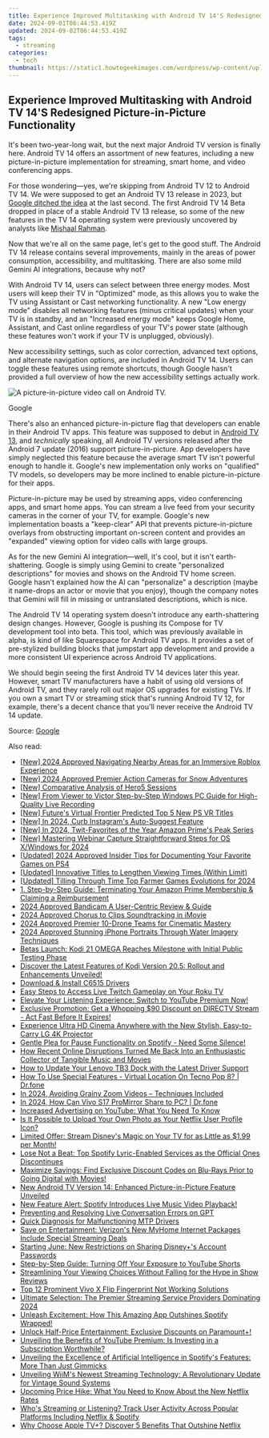 ```yaml
---
title: Experience Improved Multitasking with Android TV 14'S Redesigned Picture-in-Picture Functionality
date: 2024-09-01T06:44:53.419Z
updated: 2024-09-02T06:44:53.419Z
tags:
  - streaming
categories:
  - tech
thumbnail: https://static1.howtogeekimages.com/wordpress/wp-content/uploads/2024/05/24.jpg
---
```


## Experience Improved Multitasking with Android TV 14'S Redesigned Picture-in-Picture Functionality

It's been two-year-long wait, but the next major Android TV version is finally here. Android TV 14 offers an assortment of new features, including a new picture-in-picture implementation for streaming, smart home, and video conferencing apps.

 For those wondering—yes, we're skipping from Android TV 12 to Android TV 14\. We were supposed to get an Android TV 13 release in 2023, but [Google ditched the idea](https://9to5google.com/2023/06/07/google-tv-android-14-beta/) at the last second. The first Android TV 14 Beta dropped in place of a stable Android TV 13 release, so some of the new features in the TV 14 operating system were previously uncovered by analysts like [Mishaal Rahman](https://twitter.com/MishaalRahman/status/1699886923328745634).

 Now that we're all on the same page, let's get to the good stuff. The Android TV 14 release contains several improvements, mainly in the areas of power consumption, accessibility, and multitasking. There are also some mild Gemini AI integrations, because why not?

 With Android TV 14, users can select between three energy modes. Most users will keep their TV in "Optimized" mode, as this allows you to wake the TV using Assistant or Cast networking functionality. A new "Low energy mode" disables all networking features (minus critical updates) when your TV is in standby, and an "Increased energy mode" keeps Google Home, Assistant, and Cast online regardless of your TV's power state (although these features won't work if your TV is unplugged, obviously).

 New accessibility settings, such as color correction, advanced text options, and alternate navigation options, are included in Android TV 14\. Users can toggle these features using remote shortcuts, though Google hasn't provided a full overview of how the new accessibility settings actually work.

![A picture-in-picture video call on Android TV.](https://static1.howtogeekimages.com/wordpress/wp-content/uploads/2024/05/23.jpg) 

Google

 There's also an enhanced picture-in-picture flag that developers can enable in their Android TV apps. This feature was supposed to debut in [Android TV 13](https://howto.techidaily.com/9-solutions-to-fix-itel-p40-system-crash-issue-drfone-by-drfone-fix-android-problems-fix-android-problems/), and _technically_ speaking, all Android TV versions released after the Android 7 update (2016) support picture-in-picture. App developers have simply neglected this feature because the average smart TV isn't powerful enough to handle it. Google's new implementation only works on "qualified" TV models, so developers may be more inclined to enable picture-in-picture for their apps.

 Picture-in-picture may be used by streaming apps, video conferencing apps, and smart home apps. You can stream a live feed from your security cameras in the corner of your TV, for example. Google's new implementation boasts a "keep-clear" API that prevents picture-in-picture overlays from obstructing important on-screen content and provides an "expanded" viewing option for video calls with large groups.

 As for the new Gemini AI integration—well, it's cool, but it isn't earth-shattering. Google is simply using Gemini to create "personalized descriptions" for movies and shows on the Android TV home screen. Google hasn't explained how the AI can "personalize" a description (maybe it name-drops an actor or movie that you enjoy), though the company notes that Gemini will fill in missing or untranslated descriptions, which is nice.

 The Android TV 14 operating system doesn't introduce any earth-shattering design changes. However, Google is pushing its Compose for TV development tool into beta. This tool, which was previously available in alpha, is kind of like Squarespace for Android TV apps. It provides a set of pre-stylized building blocks that jumpstart app development and provide a more consistent UI experience across Android TV applications.

 We should begin seeing the first Android TV 14 devices later this year. However, smart TV manufacturers have a habit of using old versions of Android TV, and they rarely roll out major OS upgrades for existing TVs. If you own a smart TV or streaming stick that's running Android TV 12, for example, there's a decent chance that you'll never receive the Android TV 14 update.

 Source: [Google](https://android-developers.googleblog.com/2024/05/android-14-and-compose-on-tv.html)

<ins class="adsbygoogle"
     style="display:block"
     data-ad-format="autorelaxed"
     data-ad-client="ca-pub-7571918770474297"
     data-ad-slot="1223367746"></ins>



<ins class="adsbygoogle"
     style="display:block"
     data-ad-client="ca-pub-7571918770474297"
     data-ad-slot="8358498916"
     data-ad-format="auto"
     data-full-width-responsive="true"></ins>

<span class="atpl-alsoreadstyle">Also read:</span>
<div><ul>
<li><a href="https://fox-http.techidaily.com/new-2024-approved-navigating-nearby-areas-for-an-immersive-roblox-experience/"><u>[New] 2024 Approved  Navigating Nearby Areas for an Immersive Roblox Experience</u></a></li>
<li><a href="https://fox-friendly.techidaily.com/new-2024-approved-premier-action-cameras-for-snow-adventures/"><u>[New] 2024 Approved  Premier Action Cameras for Snow Adventures</u></a></li>
<li><a href="https://extra-information.techidaily.com/new-comparative-analysis-of-hero5-sessions/"><u>[New] Comparative Analysis of Hero5 Sessions</u></a></li>
<li><a href="https://video-capture.techidaily.com/new-from-viewer-to-victor-step-by-step-windows-pc-guide-for-high-quality-live-recording/"><u>[New] From Viewer to Victor  Step-by-Step Windows PC Guide for High-Quality Live Recording</u></a></li>
<li><a href="https://some-techniques.techidaily.com/new-futures-virtual-frontier-predicted-top-5-new-ps-vr-titles/"><u>[New] Future's Virtual Frontier  Predicted Top 5 New PS VR Titles</u></a></li>
<li><a href="https://instagram-video-files.techidaily.com/new-in-2024-curb-instagrams-auto-suggest-feature/"><u>[New] In 2024, Curb Instagram's Auto-Suggest Feature</u></a></li>
<li><a href="https://twitter-videos.techidaily.com/new-in-2024-twit-favorites-of-the-year-amazon-primes-peak-series/"><u>[New] In 2024, Twit-Favorites of the Year  Amazon Prime's Peak Series</u></a></li>
<li><a href="https://video-screen-grab.techidaily.com/new-mastering-webinar-capture-straightforward-steps-for-os-xwindows-for-2024/"><u>[New] Mastering Webinar Capture  Straightforward Steps for OS X/Windows for 2024</u></a></li>
<li><a href="https://screen-capture.techidaily.com/updated-2024-approved-insider-tips-for-documenting-your-favorite-games-on-ps4/"><u>[Updated] 2024 Approved  Insider Tips for Documenting Your Favorite Games on PS4</u></a></li>
<li><a href="https://fox-helps.techidaily.com/updated-innovative-titles-to-lengthen-viewing-times-within-limit/"><u>[Updated] Innovative Titles to Lengthen Viewing Times (Within Limit)</u></a></li>
<li><a href="https://video-capture.techidaily.com/updated-tilling-through-time-top-farmer-games-evolutions-for-2024/"><u>[Updated] Tilling Through Time  Top Farmer Games Evolutions for 2024</u></a></li>
<li><a href="https://media-tips.techidaily.com/1-step-by-step-guide-terminating-your-amazon-prime-membership-and-claiming-a-reimbursement/"><u>1. Step-by-Step Guide: Terminating Your Amazon Prime Membership & Claiming a Reimbursement</u></a></li>
<li><a href="https://digital-screen-recording.techidaily.com/2024-approved-bandicam-a-user-centric-review-and-guide/"><u>2024 Approved  Bandicam   A User-Centric Review & Guide</u></a></li>
<li><a href="https://extra-hints.techidaily.com/2024-approved-chorus-to-clips-soundtracking-in-imovie/"><u>2024 Approved  Chorus to Clips  Soundtracking in iMovie</u></a></li>
<li><a href="https://extra-support.techidaily.com/2024-approved-premier-10-drone-teams-for-cinematic-mastery/"><u>2024 Approved  Premier 10-Drone Teams for Cinematic Mastery</u></a></li>
<li><a href="https://some-skills.techidaily.com/2024-approved-stunning-iphone-portraits-through-water-imagery-techniques/"><u>2024 Approved  Stunning iPhone Portraits Through Water Imagery Techniques</u></a></li>
<li><a href="https://media-tips.techidaily.com/betas-launch-kodi-21-omega-reaches-milestone-with-initial-public-testing-phase/"><u>Betas Launch: Kodi 21 OMEGA Reaches Milestone with Initial Public Testing Phase</u></a></li>
<li><a href="https://media-tips.techidaily.com/discover-the-latest-features-of-kodi-version-205-rollout-and-enhancements-unveiled/"><u>Discover the Latest Features of Kodi Version 20.5: Rollout and Enhancements Unveiled!</u></a></li>
<li><a href="https://driver-install.techidaily.com/download-and-install-c6515-drivers/"><u>Download & Install C6515 Drivers</u></a></li>
<li><a href="https://media-tips.techidaily.com/easy-steps-to-access-live-twitch-gameplay-on-your-roku-tv/"><u>Easy Steps to Access Live Twitch Gameplay on Your Roku TV</u></a></li>
<li><a href="https://media-tips.techidaily.com/elevate-your-listening-experience-switch-to-youtube-premium-now/"><u>Elevate Your Listening Experience: Switch to YouTube Premium Now!</u></a></li>
<li><a href="https://media-tips.techidaily.com/exclusive-promotion-get-a-whopping-90-discount-on-directv-stream-act-fast-before-it-expires/"><u>Exclusive Promotion: Get a Whopping $90 Discount on DIRECTV Stream - Act Fast Before It Expires!</u></a></li>
<li><a href="https://media-tips.techidaily.com/experience-ultra-hd-cinema-anywhere-with-the-new-stylish-easy-to-carry-lg-4k-projector/"><u>Experience Ultra HD Cinema Anywhere with the New Stylish, Easy-to-Carry LG 4K Projector</u></a></li>
<li><a href="https://media-tips.techidaily.com/gentle-plea-for-pause-functionality-on-spotify-need-some-silence/"><u>Gentle Plea for Pause Functionality on Spotify - Need Some Silence!</u></a></li>
<li><a href="https://media-tips.techidaily.com/how-recent-online-disruptions-turned-me-back-into-an-enthusiastic-collector-of-tangible-music-and-movies/"><u>How Recent Online Disruptions Turned Me Back Into an Enthusiastic Collector of Tangible Music and Movies</u></a></li>
<li><a href="https://win-dash.techidaily.com/how-to-update-your-lenovo-tb3-dock-with-the-latest-driver-support/"><u>How to Update Your Lenovo TB3 Dock with the Latest Driver Support</u></a></li>
<li><a href="https://change-location.techidaily.com/how-to-use-special-features-virtual-location-on-tecno-pop-8-drfone-by-drfone-virtual-android/"><u>How To Use Special Features - Virtual Location On Tecno Pop 8? | Dr.fone</u></a></li>
<li><a href="https://vp-tips.techidaily.com/in-2024-avoiding-grainy-zoom-videos-techniques-included/"><u>In 2024, Avoiding Grainy Zoom Videos – Techniques Included</u></a></li>
<li><a href="https://screen-mirror.techidaily.com/in-2024-how-can-vivo-s17-promirror-share-to-pc-drfone-by-drfone-android/"><u>In 2024, How Can Vivo S17 ProMirror Share to PC? | Dr.fone</u></a></li>
<li><a href="https://media-tips.techidaily.com/increased-advertising-on-youtube-what-you-need-to-know/"><u>Increased Advertising on YouTube: What You Need To Know</u></a></li>
<li><a href="https://media-tips.techidaily.com/is-it-possible-to-upload-your-own-photo-as-your-netflix-user-profile-icon/"><u>Is It Possible to Upload Your Own Photo as Your Netflix User Profile Icon?</u></a></li>
<li><a href="https://media-tips.techidaily.com/limited-offer-stream-disneys-magic-on-your-tv-for-as-little-as-199-per-month/"><u>Limited Offer: Stream Disney's Magic on Your TV for as Little as $1.99 per Month!</u></a></li>
<li><a href="https://media-tips.techidaily.com/lose-not-a-beat-top-spotify-lyric-enabled-services-as-the-official-ones-discontinues/"><u>Lose Not a Beat: Top Spotify Lyric-Enabled Services as the Official Ones Discontinues</u></a></li>
<li><a href="https://media-tips.techidaily.com/maximize-savings-find-exclusive-discount-codes-on-blu-rays-prior-to-going-digital-with-movies/"><u>Maximize Savings: Find Exclusive Discount Codes on Blu-Rays Prior to Going Digital with Movies!</u></a></li>
<li><a href="https://media-tips.techidaily.com/new-android-tv-version-14-enhanced-picture-in-picture-feature-unveiled/"><u>New Android TV Version 14: Enhanced Picture-in-Picture Feature Unveiled</u></a></li>
<li><a href="https://media-tips.techidaily.com/new-feature-alert-spotify-introduces-live-music-video-playback/"><u>New Feature Alert: Spotify Introduces Live Music Video Playback!</u></a></li>
<li><a href="https://tech-hub.techidaily.com/preventing-and-resolving-live-conversation-errors-on-gpt/"><u>Preventing and Resolving Live Conversation Errors on GPT</u></a></li>
<li><a href="https://driver-error.techidaily.com/quick-diagnosis-for-malfunctioning-mtp-drivers/"><u>Quick Diagnosis for Malfunctioning MTP Drivers</u></a></li>
<li><a href="https://media-tips.techidaily.com/save-on-entertainment-verizons-new-myhome-internet-packages-include-special-streaming-deals/"><u>Save on Entertainment: Verizon's New MyHome Internet Packages Include Special Streaming Deals</u></a></li>
<li><a href="https://media-tips.techidaily.com/starting-june-new-restrictions-on-sharing-disneypluss-account-passwords/"><u>Starting June: New Restrictions on Sharing Disney+'s Account Passwords</u></a></li>
<li><a href="https://media-tips.techidaily.com/step-by-step-guide-turning-off-your-exposure-to-youtube-shorts/"><u>Step-by-Step Guide: Turning Off Your Exposure to YouTube Shorts</u></a></li>
<li><a href="https://media-tips.techidaily.com/streamlining-your-viewing-choices-without-falling-for-the-hype-in-show-reviews/"><u>Streamlining Your Viewing Choices Without Falling for the Hype in Show Reviews</u></a></li>
<li><a href="https://android-unlock.techidaily.com/top-12-prominent-vivo-x-flip-fingerprint-not-working-solutions-by-drfone-android/"><u>Top 12 Prominent Vivo X Flip Fingerprint Not Working Solutions</u></a></li>
<li><a href="https://media-tips.techidaily.com/ultimate-selection-the-premier-streaming-service-providers-dominating-2024/"><u>Ultimate Selection: The Premier Streaming Service Providers Dominating 2024</u></a></li>
<li><a href="https://media-tips.techidaily.com/unleash-excitement-how-this-amazing-app-outshines-spotify-wrapped/"><u>Unleash Excitement: How This Amazing App Outshines Spotify Wrapped!</u></a></li>
<li><a href="https://media-tips.techidaily.com/unlock-half-price-entertainment-exclusive-discounts-on-paramountplus/"><u>Unlock Half-Price Entertainment: Exclusive Discounts on Paramount+!</u></a></li>
<li><a href="https://media-tips.techidaily.com/unveiling-the-benefits-of-youtube-premium-is-investing-in-a-subscription-worthwhile/"><u>Unveiling the Benefits of YouTube Premium: Is Investing in a Subscription Worthwhile?</u></a></li>
<li><a href="https://media-tips.techidaily.com/unveiling-the-excellence-of-artificial-intelligence-in-spotifys-features-more-than-just-gimmicks/"><u>Unveiling the Excellence of Artificial Intelligence in Spotify's Features: More Than Just Gimmicks</u></a></li>
<li><a href="https://media-tips.techidaily.com/unveiling-wiims-newest-streaming-technology-a-revolutionary-update-for-vintage-sound-systems/"><u>Unveiling WiiM's Newest Streaming Technology: A Revolutionary Update for Vintage Sound Systems</u></a></li>
<li><a href="https://media-tips.techidaily.com/upcoming-price-hike-what-you-need-to-know-about-the-new-netflix-rates/"><u>Upcoming Price Hike: What You Need to Know About the New Netflix Rates</u></a></li>
<li><a href="https://media-tips.techidaily.com/whos-streaming-or-listening-track-user-activity-across-popular-platforms-including-netflix-and-spotify/"><u>Who's Streaming or Listening? Track User Activity Across Popular Platforms Including Netflix & Spotify</u></a></li>
<li><a href="https://media-tips.techidaily.com/why-choose-apple-tvplus-discover-5-benefits-that-outshine-netflix/"><u>Why Choose Apple TV+? Discover 5 Benefits That Outshine Netflix</u></a></li>
</ul></div>

<!-- affiliate ads begin -->

<!-- affiliate ads end -->